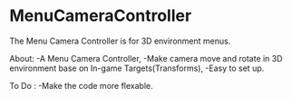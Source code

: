 # MenuCameraController
The Menu Camera Controller is for 3D environment menus. 

About:
  -A Menu Camera Controller,
  -Make camera move and rotate in 3D environment base on In-game Targets(Transforms),
  -Easy to set up.


To Do : 
  -Make the code more flexable.
